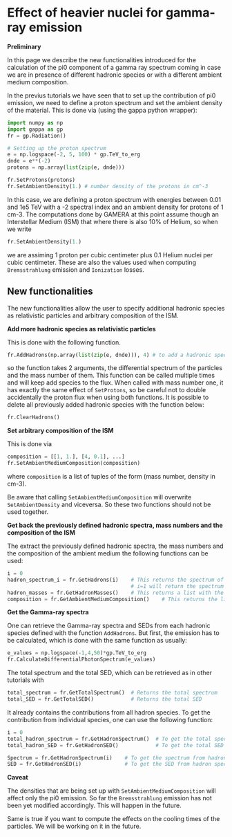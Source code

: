 Effect of heavier nuclei for gamma-ray emission
===============================================


**Preliminary**


In this page we describe the new functionalities introduced for the calculation of the pi0 component
of a gamma ray spectrum coming in case we are in presence of different hadronic species or with a 
different ambient medium composition.

In the previus tutorials we have seen that to set up the contribution of pi0 emission, we need to
define a proton spectrum and set the ambient density of the material. This is done via 
(using the gappa python wrapper):

```python
import numpy as np
import gappa as gp
fr = gp.Radiation()

# Setting up the proton spectrum
e = np.logspace(-2, 5, 100) * gp.TeV_to_erg
dnde = e**(-2)
protons = np.array(list(zip(e, dnde)))

fr.SetProtons(protons)
fr.SetAmbientDensity(1.) # number density of the protons in cm^-3
```

In this case, we are defining a proton spectrum with energies between 0.01 and 1e5 TeV with a -2 spectral
index and an ambient density for protons of 1 cm-3.
The computations done by GAMERA at this point assume though an Interstellar Medium (ISM) that where there
is also 10% of Helium, so when we write
```python
fr.SetAmbientDensity(1.)
```
we are assiming 1 proton per cubic centimeter plus 0.1 Helium nuclei per cubic centimeter. These are also the values
used when computing `Bremsstrahlung` emission and `Ionization` losses.

New functionalities
-------------------

The new functionalities allow the user to specify additional hadronic species as relativistic particles
and arbitrary composition of the ISM.

**Add more hadronic species as relativistic particles**

This is done with the following function.

```python
fr.AddHadrons(np.array(list(zip(e, dnde))), 4) # to add a hadronic species with mass number 4
```
so the function takes 2 arguments, the differential spectrum of the particles and the mass number of them.
This function can be called multiple times and will keep add species to the flux.
When called with mass number one, it has exactly the same effect of `SetProtons`, so be careful not to double
accidentally the proton flux when using both functions.
It is possible to delete all previously added hadronic species with the function below:

```python
fr.ClearHadrons()
```

**Set arbitrary composition of the ISM**

This is done via

```python
composition = [[1, 1.], [4, 0.1], ...]
fr.SetAmbientMediumComposition(composition)
```
where `composition` is a list of tuples of the form (mass number, density in cm-3).

Be aware that calling `SetAmbientMediumComposition` will overwrite `SetAmbientDensity` and viceversa.
So these two functions should not be used together.

**Get back the previously defined hadronic spectra, mass numbers and the composition of the ISM**

The extract the previously defined hadronic spectra, the mass numbers and the composition of the ambient medium the following functions can be used:

```python
i = 0
hadron_spectrum_i = fr.GetHadrons(i)    # This returns the spectrum of the first hadron species defined with the AddHadrons-function.
                                        # i=1 will return the spectrum of the second species and so on.
hadron_masses = fr.GetHadronMasses()    # This returns a list with the masses of all previously defined hadron species
composition = fr.GetAmbientMediumComposition()    # This returns the list defined with the function SetAmbientMediumComposition(composition)
```

**Get the Gamma-ray spectra**

One can retrieve the Gamma-ray spectra and SEDs from each hadronic species defined with the function `AddHadrons`. But first, the emission has to be calculated, which is done with the same function as usually:
```python
e_values = np.logspace(-1,4,50)*gp.TeV_to_erg
fr.CalculateDifferentialPhotonSpectrum(e_values)
```
The total spectrum and the total SED, which can be retrieved as in other tutorials with
```python
total_spectrum = fr.GetTotalSpectrum()  # Returns the total spectrum
total_SED = fr.GetTotalSED()            # Returns the total SED
```
It already contains the contributions from all hadron species. To get the contribution from individual species, one can use the following function:

```python
i = 0
total_hadron_spectrum = fr.GetHadronSpectrum()  # To get the total spectrum from all hadron species
total_hadron_SED = fr.GetHadronSED()            # To get the total SED from all hadron species

Spectrum = fr.GetHadronSpectrum(i)    # To get the spectrum from hadron species number i
SED = fr.GetHadronSED(i)              # To get the SED from hadron species number i
```



**Caveat**

The densities that are being set up with `SetAmbientMediumComposition` will affect only the pi0 emission.
So far the `Bremsstrahlung` emission has not been yet modified accordingly. This will happen in the future.

Same is true if you want to compute the effects on the cooling times of the particles. We will be working on
it in the future.




